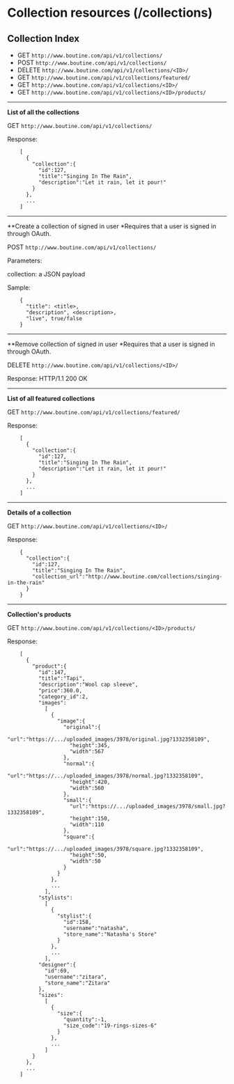 # Collection resources (/collections)

## Collection Index
* GET `http://www.boutine.com/api/v1/collections/`
* POST `http://www.boutine.com/api/v1/collections/`
* DELETE `http://www.boutine.com/api/v1/collections/<ID>/`
* GET `http://www.boutine.com/api/v1/collections/featured/`
* GET `http://www.boutine.com/api/v1/collections/<ID>/`
* GET `http://www.boutine.com/api/v1/collections/<ID>/products/`

---

**List of all the collections**

GET `http://www.boutine.com/api/v1/collections/`

Response:

        [
          {
            "collection":{
              "id":127,
              "title":"Singing In The Rain",
              "description":"Let it rain, let it pour!"
            }
          },
          ...
        ]

---

**Create a collection of signed in user
*Requires that a user is signed in through OAuth.

POST `http://www.boutine.com/api/v1/collections/`

Parameters:

  collection: a JSON payload

Sample:

        {
          "title": <title>,
          "description", <description>,
          "live", true/false
        }

---

**Remove collection of signed in user
*Requires that a user is signed in through OAuth.

DELETE `http://www.boutine.com/api/v1/collections/<ID>/`

Response:
        HTTP/1.1 200 OK


---

**List of all featured collections**

GET `http://www.boutine.com/api/v1/collections/featured/`

Response:

        [
          {
            "collection":{
              "id":127,
              "title":"Singing In The Rain",
              "description":"Let it rain, let it pour!"
            }
          },
          ...
        ]

---

**Details of a collection**

GET `http://www.boutine.com/api/v1/collections/<ID>/`

Response:

        {
          "collection":{
            "id":127,
            "title":"Singing In The Rain",
            "collection_url":"http://www.boutine.com/collections/singing-in-the-rain"
          }
        }

---

**Collection's products**

GET `http://www.boutine.com/api/v1/collections/<ID>/products/`

Response:

        [
          {
            "product":{
              "id":147,
              "title":"Tapi",
              "description":"Wool cap sleeve",
              "price":360.0,
              "category_id":2,
              "images":
                [
                  {
                    "image":{
                      "original":{
                        "url":"https://.../uploaded_images/3978/original.jpg?1332358109",
                        "height":345,
                        "width":567
                      },
                      "normal":{
                        "url":"https://.../uploaded_images/3978/normal.jpg?1332358109",
                        "height":420,
                        "width":560
                      },
                      "small":{
                        "url":"https://.../uploaded_images/3978/small.jpg?1332358109",
                        "height":150,
                        "width":110
                      },
                      "square":{
                        "url":"https://.../uploaded_images/3978/square.jpg?1332358109",
                        "height":50,
                        "width":50
                      }
                    }
                  },
                  ...
                ],
              "stylists":
                [
                  {
                    "stylist":{
                      "id":158,
                      "username":"natasha",
                      "store_name":"Natasha's Store"
                    }
                  },
                  ...
                ],
              "designer":{
                "id":69,
                "username":"zitara",
                "store_name":"Zitara"
              },
              "sizes":
                [
                  {
                    "size":{
                      "quantity":-1,
                      "size_code":"19-rings-sizes-6"
                    }
                  },
                  ...
                ]
            }
          },
          ...
        ]

